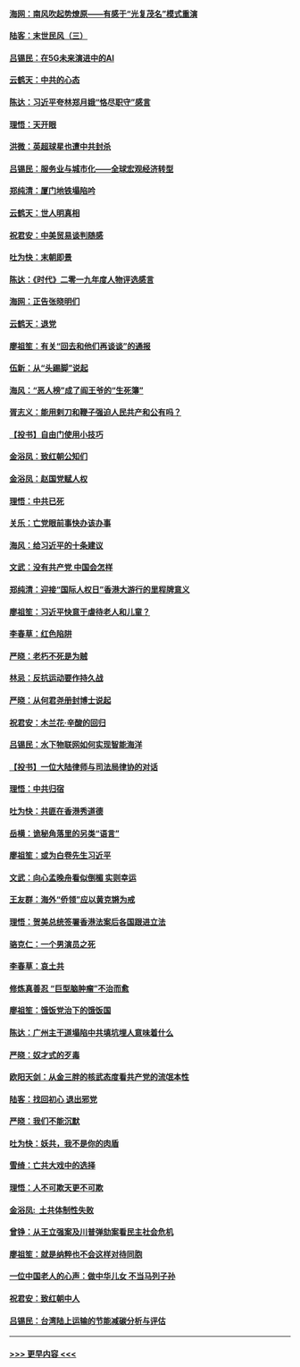 #### [海网：南风吹起势燎原——有感于“光复茂名”模式重演](../pages/nsc993/n11732308.md?t=12201122) 
#### [陆客：末世民风（三）](../pages/nsc993/n11732211.md?t=12201122) 
#### [吕锡民：在5G未来演进中的AI](../pages/nsc993/n11730010.md?t=12201122) 
#### [云鹤天：中共的心态](../pages/nsc993/n11729906.md?t=12201122) 
#### [陈达：习近平夸林郑月娥“恪尽职守”感言](../pages/nsc993/n11729881.md?t=12201122) 
#### [理悟：天开眼](../pages/nsc993/n11729699.md?t=12201122) 
#### [洪微：英超球星也遭中共封杀](../pages/nsc993/n11727243.md?t=12201122) 
#### [吕锡民：服务业与城市化——全球宏观经济转型](../pages/nsc993/n11725845.md?t=12201122) 
#### [郑纯清：厦门地铁塌陷吟](../pages/nsc993/n11725813.md?t=12201122) 
#### [云鹤天：世人明真相](../pages/nsc993/n11725621.md?t=12201122) 
#### [祝君安：中美贸易谈判随感](../pages/nsc993/n11725609.md?t=12201122) 
#### [吐为快：末朝即景](../pages/nsc993/n11723365.md?t=12201122) 
#### [陈达：《时代》二零一九年度人物评选感言](../pages/nsc993/n11723337.md?t=12201122) 
#### [海网：正告张晓明们](../pages/nsc993/n11723228.md?t=12201122) 
#### [云鹤天：退党](../pages/nsc993/n11723056.md?t=12201122) 
#### [廖祖笙：有关“回去和他们再谈谈”的通报](../pages/nsc993/n11722442.md?t=12201122) 
#### [伍新：从“头踢脚”说起](../pages/nsc993/n11722429.md?t=12201122) 
#### [海风：“恶人榜”成了阎王爷的“生死簿”](../pages/nsc993/n11722272.md?t=12201122) 
#### [胥志义：能用剌刀和鞭子强迫人民共产和公有吗？](../pages/nsc993/n11720569.md?t=12201122) 
#### [【投书】自由门使用小技巧](../pages/nsc993/n11720180.md?t=12201122) 
#### [金浴凤：致红朝公知们](../pages/nsc993/n11720563.md?t=12201122) 
#### [金浴凤：赵国党赋人权](../pages/nsc993/n11720533.md?t=12201122) 
#### [理悟：中共已死](../pages/nsc993/n11720233.md?t=12201122) 
#### [关乐：亡党眼前事快办该办事](../pages/nsc993/n11719160.md?t=12201122) 
#### [海风：给习近平的十条建议](../pages/nsc993/n11717616.md?t=12201122) 
#### [文武：没有共产党 中国会怎样](../pages/nsc993/n11717584.md?t=12201122) 
#### [郑纯清：迎接“国际人权日”香港大游行的里程牌意义](../pages/nsc993/n11717417.md?t=12201122) 
#### [廖祖笙：习近平快意于虐待老人和儿童？](../pages/nsc993/n11715313.md?t=12201122) 
#### [李春草：红色陷阱](../pages/nsc993/n11715029.md?t=12201122) 
#### [严晓：老朽不死是为贼](../pages/nsc993/n11712910.md?t=12201122) 
#### [林忌：反抗运动要作持久战](../pages/nsc993/n11712623.md?t=12201122) 
#### [严晓：从何君尧册封博士说起](../pages/nsc993/n11712465.md?t=12201122) 
#### [祝君安：木兰花·辛酸的回归](../pages/nsc993/n11712381.md?t=12201122) 
#### [吕锡民：水下物联网如何实现智能海洋](../pages/nsc993/n11711158.md?t=12201122) 
#### [【投书】一位大陆律师与司法局律协的对话](../pages/nsc993/n11709675.md?t=12201122) 
#### [理悟：中共归宿](../pages/nsc993/n11710059.md?t=12201122) 
#### [吐为快：共匪在香港秀道德](../pages/nsc993/n11709979.md?t=12201122) 
#### [岳横：诡秘角落里的另类“语言”](../pages/nsc993/n11709792.md?t=12201122) 
#### [廖祖笙：或为白卷先生习近平](../pages/nsc993/n11708330.md?t=12201122) 
#### [文武：向心孟晚舟看似倒楣 实则幸运](../pages/nsc993/n11708236.md?t=12201122) 
#### [王友群：海外“侨领”应以黄克锵为戒](../pages/nsc993/n11706176.md?t=12201122) 
#### [理悟：贺美总统签署香港法案后各国跟进立法](../pages/nsc993/n11706853.md?t=12201122) 
#### [骆克仁：一个男演员之死](../pages/nsc993/n11706677.md?t=12201122) 
#### [李春草：哀土共](../pages/nsc993/n11706255.md?t=12201122) 
#### [修炼真善忍 “巨型脑肿瘤”不治而愈](../pages/nsc993/n11705340.md?t=12201122) 
#### [廖祖笙：饿饭党治下的饿饭国](../pages/nsc993/n11705085.md?t=12201122) 
#### [陈达：广州主干道塌陷中共填坑埋人意味着什么](../pages/nsc993/n11705046.md?t=12201122) 
#### [严晓：奴才式的歹毒](../pages/nsc993/n11704826.md?t=12201122) 
#### [欧阳天剑：从金三胖的核武态度看共产党的流氓本性](../pages/nsc993/n11702238.md?t=12201122) 
#### [陆客：找回初心 退出邪党](../pages/nsc993/n11702213.md?t=12201122) 
#### [严晓：我们不能沉默](../pages/nsc993/n11702110.md?t=12201122) 
#### [吐为快：妖共，我不是你的肉盾](../pages/nsc993/n11701366.md?t=12201122) 
#### [雪绮：亡共大戏中的选择](../pages/nsc993/n11699922.md?t=12201122) 
#### [理悟：人不可欺天更不可欺](../pages/nsc993/n11699657.md?t=12201122) 
#### [金浴凤:  土共体制性失败](../pages/nsc993/n11699361.md?t=12201122) 
#### [曾铮：从王立强案及川普弹劾案看民主社会危机](../pages/nsc993/n11699318.md?t=12201122) 
#### [廖祖笙：就是纳粹也不会这样对待同胞](../pages/nsc993/n11697658.md?t=12201122) 
#### [一位中国老人的心声：做中华儿女 不当马列子孙](../pages/nsc993/n11697525.md?t=12201122) 
#### [祝君安：致红朝中人](../pages/nsc993/n11697518.md?t=12201122) 
#### [吕锡民：台湾陆上运输的节能减碳分析与评估](../pages/nsc993/n11694983.md?t=12201122) 

----
#### [ >>> 更早内容 <<< ](../indexes/nsc993-earlier.md)
